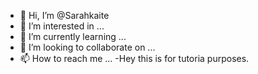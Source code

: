 - 👋 Hi, I’m @Sarahkaite
- 👀 I’m interested in ...
- 🌱 I’m currently learning ...
- 💞️ I’m looking to collaborate on ...
- 📫 How to reach me ...
    -Hey this is for tutoria purposes.

<!---
Sarahkaite/Sarahkaite is a ✨ special ✨ repository because its `README.md` (this file) appears on your GitHub profile.
You can click the Preview link to take a look at your changes.
--->

